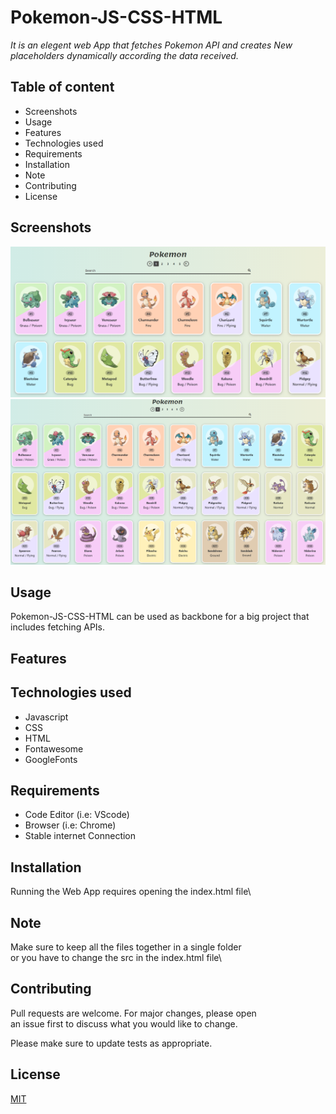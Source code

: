 # Pokemon-JS-CSS-HTML

_It is an elegent web App that fetches Pokemon API and creates_
_New placeholders dynamically according the data received._

## Table of content

- Screenshots
- Usage
- Features
- Technologies used
- Requirements
- Installation
- Note
- Contributing
- License

## Screenshots

<img src="AppScreenshots/1.PNG">
<img src="AppScreenshots/2.PNG">

## Usage

Pokemon-JS-CSS-HTML can be used as backbone for a big
project that includes fetching APIs.

## Features



## Technologies used

- Javascript
- CSS
- HTML
- Fontawesome
- GoogleFonts

## Requirements

- Code Editor (i.e: VScode)
- Browser (i.e: Chrome)
- Stable internet Connection

## Installation

Running the Web App requires opening the index.html file\

## Note

Make sure to keep all the files together in a single folder\
or you have to change the src in the index.html file\

## Contributing

Pull requests are welcome. For major changes, please open\
 an issue first to discuss what you would like to change.

Please make sure to update tests as appropriate.

## License

[MIT](https://choosealicense.com/licenses/mit/)
